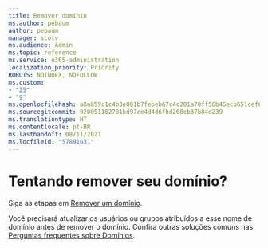 ```yaml
---
title: Remover domínio
ms.author: pebaum
author: pebaum
manager: scotv
ms.audience: Admin
ms.topic: reference
ms.service: o365-administration
localization_priority: Priority
ROBOTS: NOINDEX, NOFOLLOW
ms.custom:
- "25"
- "9"
ms.openlocfilehash: a8a859c1c4b3e001b7febeb67c4c201a70ff56b46ecb651cef69d88500846626
ms.sourcegitcommit: 920051182781bd97ce4d4d6fbd268cb37b84d239
ms.translationtype: HT
ms.contentlocale: pt-BR
ms.lasthandoff: 08/11/2021
ms.locfileid: "57891631"
---
```

# <a name="trying-to-remove-your-domain"></a>Tentando remover seu domínio?

Siga as etapas em [Remover um domínio](https://docs.microsoft.com/microsoft-365/admin/get-help-with-domains/remove-a-domain).
  
Você precisará atualizar os usuários ou grupos atribuídos a esse nome de domínio antes de remover o domínio. Confira outras soluções comuns nas [Perguntas frequentes sobre Domínios](https://docs.microsoft.com/microsoft-365/admin/setup/domains-faq).
  
